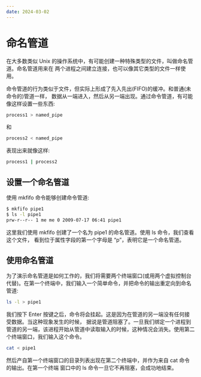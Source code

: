 ```yaml
---
date: 2024-03-02
---
```


# 命名管道

在大多数类似 Unix 的操作系统中，有可能创建一种特殊类型的文件，叫做命名管道。命名管道用来在 两个进程之间建立连接，也可以像其它类型的文件一样使用。

命令管道的行为类似于文件，但实际上形成了先入先出(FIFO)的缓冲。和普通(未命令的)管道一样， 数据从一端进入，然后从另一端出现。通过命令管道，有可能像这样设置一些东西:

```bash
process1 > named_pipe
```

和

```bash
process2 < named_pipe
```

表现出来就像这样:

```bash
process1 | process2
```

## 设置一个命名管道

使用 mkfifo 命令能够创建命令管道:

```bash
$ mkfifo pipe1
$ ls -l pipe1
prw-r--r-- 1 me me 0 2009-07-17 06:41 pipe1
```

这里我们使用 mkfifo 创建了一个名为 pipe1 的命名管道。使用 ls 命令，我们查看这个文件， 看到位于属性字段的第一个字母是 “p”，表明它是一个命名管道。

## 使用命名管道

为了演示命名管道是如何工作的，我们将需要两个终端窗口(或用两个虚拟控制台代替)。在第一个终端中，我们输入一个简单命令，并把命令的输出重定向到命名管道:

```bash
ls -l > pipe1
```

我们按下 Enter 按键之后，命令将会挂起。这是因为在管道的另一端没有任何接受数据。当这种现象发生的时候， 据说是管道阻塞了。一旦我们绑定一个进程到管道的另一端，该进程开始从管道中读取输入的时候，这种情况会消失。使用第二个终端窗口，我们输入这个命令。

```bash
cat < pipe1
```

然后产自第一个终端窗口的目录列表出现在第二个终端中，并作为来自 cat 命令的输出。在第一个终端 窗口中的 ls 命令一旦它不再阻塞，会成功地结束。
